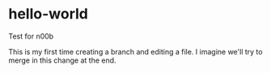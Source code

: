 # hello-world
Test for n00b

This is my first time creating a branch and editing a file.  I imagine we'll try to merge in this change at the end.
